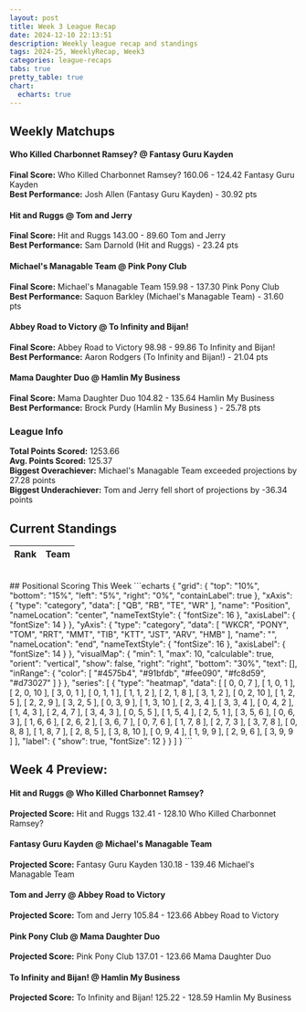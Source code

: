 ```yaml
---
layout: post
title: Week 3 League Recap
date: 2024-12-10 22:13:51
description: Weekly league recap and standings
tags: 2024-25, WeeklyRecap, Week3
categories: league-recaps
tabs: true
pretty_table: true
chart:
  echarts: true
---
```


## Weekly Matchups

#### Who Killed Charbonnet Ramsey? @ Fantasy Guru Kayden

**Final Score:** Who Killed Charbonnet Ramsey? 160.06 - 124.42 Fantasy Guru Kayden<br>
**Best Performance:** Josh Allen (Fantasy Guru Kayden) - 30.92 pts<br>


#### Hit and Ruggs @ Tom and Jerry

**Final Score:** Hit and Ruggs 143.00 - 89.60 Tom and Jerry<br>
**Best Performance:** Sam Darnold (Hit and Ruggs) - 23.24 pts<br>


#### Michael's Managable Team @ Pink Pony Club

**Final Score:** Michael's Managable Team 159.98 - 137.30 Pink Pony Club<br>
**Best Performance:** Saquon Barkley (Michael's Managable Team) - 31.60 pts<br>


#### Abbey Road to Victory @ To Infinity and Bijan!

**Final Score:** Abbey Road to Victory 98.98 - 99.86 To Infinity and Bijan!<br>
**Best Performance:** Aaron Rodgers (To Infinity and Bijan!) - 21.04 pts<br>


#### Mama Daughter Duo @ Hamlin My Business 

**Final Score:** Mama Daughter Duo 104.82 - 135.64 Hamlin My Business <br>
**Best Performance:** Brock Purdy (Hamlin My Business ) - 25.78 pts<br>


### League Info 

**Total Points Scored:** 1253.66 <br>
**Avg. Points Scored:** 125.37<br>
**Biggest Overachiever:** Michael's Managable Team exceeded projections by 27.28 points <br>
**Biggest Underachiever:** Tom and Jerry fell short of projections by -36.34 points


## Current Standings

<table
data-click-to-select="true"
data-height="635"
data-search="false"
data-toggle="table"
data-url="{{ "/assets/json/standings/Week_3_2024_standings.json"}}">
<thead>
<tr>
<th data-field="rank" data-halign="center" data-align="center" data-sortable="true">Rank</th>
<th data-field="team" data-halign="left" data-align="left" data-sortable="true">Team</th>
</tr>
</thead>
</table>

<br>
## Positional Scoring This Week
```echarts
{
    "grid": {
        "top": "10%",
        "bottom": "15%",
        "left": "5%",
        "right": "0%",
        "containLabel": true
    },
    "xAxis": {
        "type": "category",
        "data": [
            "QB",
            "RB",
            "TE",
            "WR"
        ],
        "name": "Position",
        "nameLocation": "center",
        "nameTextStyle": {
            "fontSize": 16
        },
        "axisLabel": {
            "fontSize": 14
        }
    },
    "yAxis": {
        "type": "category",
        "data": [
            "WKCR",
            "PONY",
            "TOM",
            "RRT",
            "MMT",
            "TIB",
            "KTT",
            "JST",
            "ARV",
            "HMB"
        ],
        "name": "",
        "nameLocation": "end",
        "nameTextStyle": {
            "fontSize": 16
        },
        "axisLabel": {
            "fontSize": 14
        }
    },
    "visualMap": {
        "min": 1,
        "max": 10,
        "calculable": true,
        "orient": "vertical",
        "show": false,
        "right": "right",
        "bottom": "30%",
        "text": [],
        "inRange": {
            "color": [
                "#4575b4",
                "#91bfdb",
                "#fee090",
                "#fc8d59",
                "#d73027"
            ]
        }
    },
    "series": [
        {
            "type": "heatmap",
            "data": [
                [
                    0,
                    0,
                    7
                ],
                [
                    1,
                    0,
                    1
                ],
                [
                    2,
                    0,
                    10
                ],
                [
                    3,
                    0,
                    1
                ],
                [
                    0,
                    1,
                    1
                ],
                [
                    1,
                    1,
                    2
                ],
                [
                    2,
                    1,
                    8
                ],
                [
                    3,
                    1,
                    2
                ],
                [
                    0,
                    2,
                    10
                ],
                [
                    1,
                    2,
                    5
                ],
                [
                    2,
                    2,
                    9
                ],
                [
                    3,
                    2,
                    5
                ],
                [
                    0,
                    3,
                    9
                ],
                [
                    1,
                    3,
                    10
                ],
                [
                    2,
                    3,
                    4
                ],
                [
                    3,
                    3,
                    4
                ],
                [
                    0,
                    4,
                    2
                ],
                [
                    1,
                    4,
                    3
                ],
                [
                    2,
                    4,
                    7
                ],
                [
                    3,
                    4,
                    3
                ],
                [
                    0,
                    5,
                    5
                ],
                [
                    1,
                    5,
                    4
                ],
                [
                    2,
                    5,
                    1
                ],
                [
                    3,
                    5,
                    6
                ],
                [
                    0,
                    6,
                    3
                ],
                [
                    1,
                    6,
                    6
                ],
                [
                    2,
                    6,
                    2
                ],
                [
                    3,
                    6,
                    7
                ],
                [
                    0,
                    7,
                    6
                ],
                [
                    1,
                    7,
                    8
                ],
                [
                    2,
                    7,
                    3
                ],
                [
                    3,
                    7,
                    8
                ],
                [
                    0,
                    8,
                    8
                ],
                [
                    1,
                    8,
                    7
                ],
                [
                    2,
                    8,
                    5
                ],
                [
                    3,
                    8,
                    10
                ],
                [
                    0,
                    9,
                    4
                ],
                [
                    1,
                    9,
                    9
                ],
                [
                    2,
                    9,
                    6
                ],
                [
                    3,
                    9,
                    9
                ]
            ],
            "label": {
                "show": true,
                "fontSize": 12
            }
        }
    ]
}
```
    
## Week 4 Preview:
#### Hit and Ruggs @ Who Killed Charbonnet Ramsey?

**Projected Score:** Hit and Ruggs 132.41 - 128.10 Who Killed Charbonnet Ramsey?<br>


#### Fantasy Guru Kayden @ Michael's Managable Team

**Projected Score:** Fantasy Guru Kayden 130.18 - 139.46 Michael's Managable Team<br>


#### Tom and Jerry @ Abbey Road to Victory

**Projected Score:** Tom and Jerry 105.84 - 123.66 Abbey Road to Victory<br>


#### Pink Pony Club @ Mama Daughter Duo

**Projected Score:** Pink Pony Club 137.01 - 123.66 Mama Daughter Duo<br>


#### To Infinity and Bijan! @ Hamlin My Business 

**Projected Score:** To Infinity and Bijan! 125.22 - 128.59 Hamlin My Business <br>

